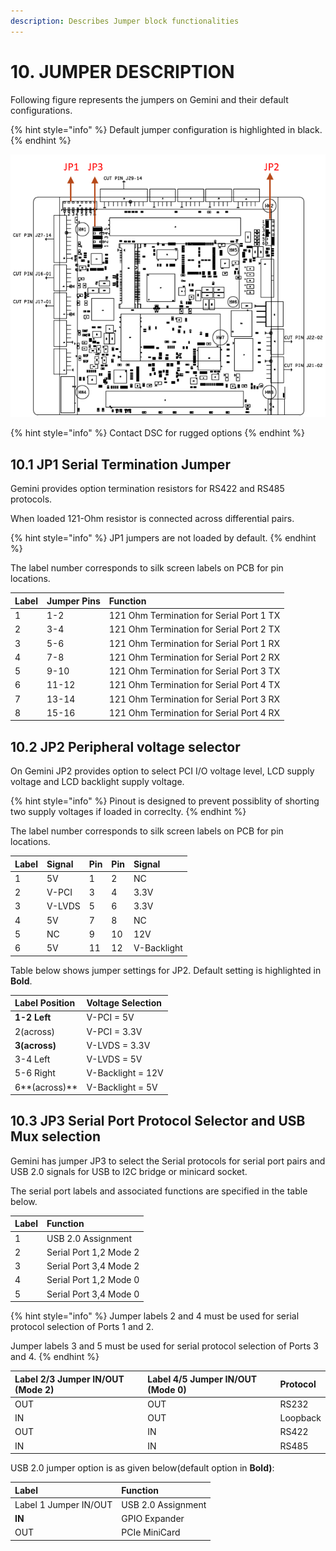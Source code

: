 ```yaml
---
description: Describes Jumper block functionalities
---
```


# 10. JUMPER DESCRIPTION

Following figure represents the jumpers on Gemini and their default configurations.

{% hint style="info" %}
Default jumper configuration is highlighted in black.
{% endhint %}

![Default Jm](../../.gitbook/assets/image%20%28262%29.png)

{% hint style="info" %}
Contact DSC for rugged options
{% endhint %}

## 10.1 JP1 Serial Termination Jumper

Gemini provides option termination resistors for RS422 and RS485 protocols. 

When loaded 121-Ohm resistor is connected across differential pairs.

{% hint style="info" %}
JP1 jumpers are not loaded by default. 
{% endhint %}

The label number corresponds to silk screen labels on PCB for pin locations.

| Label | Jumper Pins | Function |
| :--- | :--- | :--- |
| 1 | 1-2 | 121 Ohm Termination for  Serial Port 1 TX |
| 2 | 3-4 | 121 Ohm Termination for  Serial Port 2 TX |
| 3 | 5-6 | 121 Ohm Termination for  Serial Port 1 RX |
| 4 | 7-8 | 121 Ohm Termination for  Serial Port 2 RX |
| 5 | 9-10 | 121 Ohm Termination for  Serial Port 3 TX |
| 6 | 11-12 | 121 Ohm Termination for  Serial Port 4 TX |
| 7 | 13-14 | 121 Ohm Termination for  Serial Port 3 RX |
| 8 | 15-16 | 121 Ohm Termination for  Serial Port 4 RX |

## 10.2 JP2 Peripheral voltage selector

On Gemini JP2 provides option to select PCI I/O voltage level, LCD supply voltage and LCD backlight supply voltage.

{% hint style="info" %}
Pinout is designed to prevent possiblity of shorting two supply voltages if loaded in correclty.
{% endhint %}

The label number corresponds to silk screen labels on PCB for pin locations.

| Label | Signal | Pin | Pin | Signal |
| :--- | :--- | :--- | :--- | :--- |
| 1 | 5V | 1 | 2 | NC |
| 2 | V-PCI | 3 | 4 | 3.3V |
| 3 | V-LVDS | 5 | 6 | 3.3V |
| 4 | 5V | 7 | 8 | NC |
| 5 | NC | 9 | 10 | 12V |
| 6 | 5V | 11 | 12 | V-Backlight |

Table below shows jumper settings for JP2. Default setting is highlighted in **Bold**.

| Label Position | Voltage Selection |
| :--- | :--- |
| **1-2 Left** | V-PCI = 5V |
| 2\(across\) | V-PCI = 3.3V |
| **3\(across\)** | V-LVDS = 3.3V |
| 3-4 Left | V-LVDS = 5V |
| 5-6 Right | V-Backlight = 12V |
| 6**\(across\)** | V-Backlight = 5V |

## 10.3 JP3 Serial Port Protocol Selector and USB Mux selection

Gemini has jumper JP3 to select the Serial protocols for serial port pairs and USB 2.0 signals for  USB to I2C bridge or minicard socket.

The serial port labels and associated functions are specified in the table below.

| Label | Function |
| :--- | :--- |
| 1 | USB 2.0 Assignment |
| 2 | Serial Port 1,2 Mode 2 |
| 3 | Serial Port 3,4 Mode 2 |
| 4 | Serial Port 1,2 Mode 0 |
| 5 | Serial Port 3,4 Mode 0 |

{% hint style="info" %}
Jumper labels 2 and 4 must be used for serial protocol selection of Ports 1 and 2.

Jumper labels 3 and 5 must be used for serial protocol selection of Ports 3 and 4.
{% endhint %}

| Label 2/3 Jumper IN/OUT \(Mode 2\) | Label 4/5 Jumper IN/OUT \(Mode 0\) | Protocol |
| :--- | :--- | :--- |
| OUT | OUT | RS232 |
| IN | OUT | Loopback |
| OUT | IN | RS422 |
| IN | IN | RS485 |

USB 2.0 jumper option is as given below\(default option in **Bold\)**:

| Label | Function |
| :--- | :--- |
| Label 1 Jumper IN/OUT | USB 2.0 Assignment |
| **IN** | GPIO Expander |
| OUT | PCIe MiniCard |



